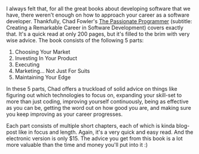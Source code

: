 I always felt that, for all the great books about developing software that we have, there weren't enough on how to approach your career as a software developer.  Thankfully, Chad Fowler's <a href="http://pragprog.com/titles/cfcar2/the-passionate-programmer">The Passionate Programmer</a> (subtitle: Creating a Remarkable Career in Software Development) covers exactly that. It's a quick read at only 200 pages, but it's filled to the brim with very wise advice.  The book consists of the following 5 parts:
<ol>
	<li>Choosing Your Market</li>
	<li>Investing In Your Product</li>
	<li>Executing</li>
	<li>Marketing... Not Just For Suits</li>
	<li>Maintaining Your Edge</li>
</ol>

In these 5 parts, Chad offers a truckload of solid advice on things like figuring out which technologies to focus on, expanding your skill-set to more than just coding, improving yourself continuously, being as effective as you can be, getting the word out on how good you are, and making sure you keep improving as your career progresses.

Each part consists of multiple short chapters, each of which is kinda blog-post like in focus and length. Again, it's a very quick and easy read. And the electronic version is only $15.  The advice you get from this book is a lot more valuable than the time and money you'll put into it :)